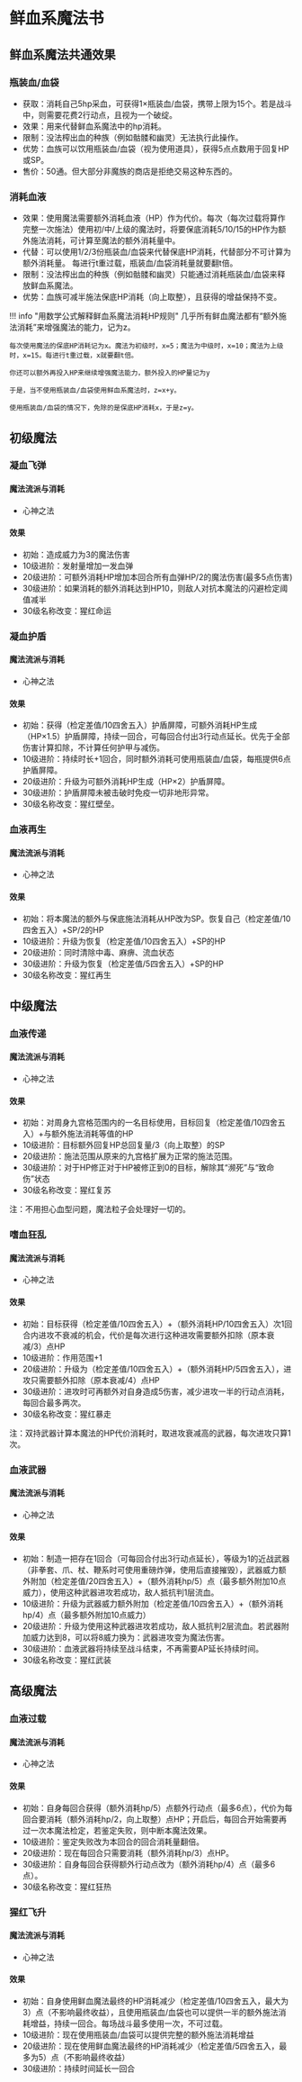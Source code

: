 # 鲜血系魔法书

## 鲜血系魔法共通效果

### 瓶装血/血袋

* 获取：消耗自己5hp采血，可获得1×瓶装血/血袋，携带上限为15个。若是战斗中，则需要花费2行动点，且视为一个破绽。
* 效果：用来代替鲜血系魔法中的hp消耗。
* 限制：没法榨出血的种族（例如骷髅和幽灵）无法执行此操作。
* 优势：血族可以饮用瓶装血/血袋（视为使用道具），获得5点点数用于回复HP或SP。
* 售价：50通。但大部分非魔族的商店是拒绝交易这种东西的。

### 消耗血液

* 效果：使用魔法需要额外消耗血液（HP）作为代价。每次（每次过载将算作完整一次施法）使用初/中/上级的魔法时，将要保底消耗5/10/15的HP作为额外施法消耗，可计算至魔法的额外消耗量中。
* 代替：可以使用1/2/3份瓶装血/血袋来代替保底HP消耗，代替部分不可计算为额外消耗量。 每进行t重过载，瓶装血/血袋消耗量就要翻t倍。
* 限制：没法榨出血的种族（例如骷髅和幽灵）只能通过消耗瓶装血/血袋来释放鲜血系魔法。
* 优势：血族可减半施法保底HP消耗（向上取整），且获得的增益保持不变。

!!! info "用数学公式解释鲜血系魔法消耗HP规则"
    几乎所有鲜血魔法都有“额外施法消耗”来增强魔法的能力，记为z。

    每次使用魔法的保底HP消耗记为x。魔法为初级时，x=5；魔法为中级时，x=10；魔法为上级时，x=15。每进行t重过载，x就要翻t倍。

    你还可以额外再投入HP来继续增强魔法能力，额外投入的HP量记为y

    于是，当不使用瓶装血/血袋使用鲜血系魔法时，z=x+y。

    使用瓶装血/血袋的情况下，免除的是保底HP消耗x，于是z=y。

## 初级魔法

### 凝血飞弹

#### 魔法流派与消耗

* 心神之法

#### 效果

* 初始：造成威力为3的魔法伤害
* 10级进阶：发射量增加一发血弹
* 20级进阶：可额外消耗HP增加本回合所有血弹HP/2的魔法伤害(最多5点伤害)
* 30级进阶：如果消耗的额外消耗达到HP10，则敌人对抗本魔法的闪避检定阈值减半
* 30级名称改变：猩红命运

### 凝血护盾

#### 魔法流派与消耗

* 心神之法

#### 效果

* 初始：获得（检定差值/10四舍五入）护盾屏障，可额外消耗HP生成（HP×1.5）护盾屏障，持续一回合，可每回合付出3行动点延长。优先于全部伤害计算扣除，不计算任何护甲与减伤。
* 10级进阶：持续时长+1回合，同时额外消耗可使用瓶装血/血袋，每瓶提供6点护盾屏障。
* 20级进阶：升级为可额外消耗HP生成（HP×2）护盾屏障。
* 30级进阶：护盾屏障未被击破时免疫一切非地形异常。
* 30级名称改变：猩红壁垒。

### 血液再生

#### 魔法流派与消耗

* 心神之法

#### 效果

* 初始：将本魔法的额外与保底施法消耗从HP改为SP。恢复自己（检定差值/10四舍五入）+SP/2的HP
* 10级进阶：升级为恢复（检定差值/10四舍五入）+SP的HP
* 20级进阶：同时清除中毒、麻痹、流血状态
* 30级进阶：升级为恢复（检定差值/5四舍五入）+SP的HP
* 30级名称改变：猩红再生

## 中级魔法

### 血液传递

#### 魔法流派与消耗

* 心神之法

#### 效果

* 初始：对周身九宫格范围内的一名目标使用，目标回复（检定差值/10四舍五入）+与额外施法消耗等值的HP
* 10级进阶：目标额外回复HP总回复量/3（向上取整）的SP
* 20级进阶：施法范围从原来的九宫格扩展为正常的施法范围。
* 30级进阶：对于HP修正对于HP被修正到0的目标，解除其“濒死”与“致命伤”状态
* 30级名称改变：猩红复苏

注：不用担心血型问题，魔法粒子会处理好一切的。

### 嗜血狂乱

#### 魔法流派与消耗

* 心神之法

#### 效果

* 初始：目标获得（检定差值/10四舍五入）+（额外消耗HP/10四舍五入）次1回合内进攻不衰减的机会，代价是每次进行这种进攻需要额外扣除（原本衰减/3）点HP
* 10级进阶：作用范围+1
* 20级进阶：升级为（检定差值/10四舍五入）+（额外消耗HP/5四舍五入），进攻只需要额外扣除（原本衰减/4）点HP
* 30级进阶：进攻时可再额外对自身造成5伤害，减少进攻一半的行动点消耗，每回合最多两次。
* 30级名称改变：猩红暴走

注：双持武器计算本魔法的HP代价消耗时，取进攻衰减高的武器，每次进攻只算1次。

### 血液武器

#### 魔法流派与消耗

* 心神之法

#### 效果

* 初始：制造一把存在1回合（可每回合付出3行动点延长），等级为1的近战武器（非拳套、爪、杖、鞭系时可使用重磅炸弹，使用后直接摧毁），武器威力额外附加（检定差值/20四舍五入）+（额外消耗hp/5）点（最多额外附加10点威力），使用这种武器进攻若成功，敌人抵抗判1层流血。
* 10级进阶：升级为武器威力额外附加（检定差值/10四舍五入）+（额外消耗hp/4）点（最多额外附加10点威力）
* 20级进阶：升级为使用这种武器进攻若成功，敌人抵抗判2层流血。若武器附加威力达到8，可以将8威力换为：武器进攻变为魔法伤害。
* 30级进阶：血液武器将持续至战斗结束，不再需要AP延长持续时间。
* 30级名称改变：猩红武装

## 高级魔法

### 血液过载

#### 魔法流派与消耗

* 心神之法

#### 效果

* 初始：自身每回合获得（额外消耗hp/5）点额外行动点（最多6点），代价为每回合要消耗（额外消耗hp/2，向上取整）点HP；开启后，每回合开始需要再过一次本魔法检定，若鉴定失败，则中断本魔法效果。
* 10级进阶：鉴定失败改为本回合的回合消耗量翻倍。
* 20级进阶：现在每回合只需要消耗（额外消耗hp/3）点HP。
* 30级进阶：自身每回合获得额外行动点改为（额外消耗hp/4）点（最多6点）。
* 30级名称改变：猩红狂热

### 猩红飞升

#### 魔法流派与消耗

* 心神之法

#### 效果

* 初始：自身使用鲜血魔法最终的HP消耗减少（检定差值/10四舍五入，最大为3）点（不影响最终收益），且使用瓶装血/血袋也可以提供一半的额外施法消耗增益，持续一回合。每场战斗最多使用一次，不可过载。
* 10级进阶：现在使用瓶装血/血袋可以提供完整的额外施法消耗增益
* 20级进阶：现在使用鲜血魔法最终的HP消耗减少（检定差值/5四舍五入，最多为5）点（不影响最终收益）
* 30级进阶：持续时间延长一回合

